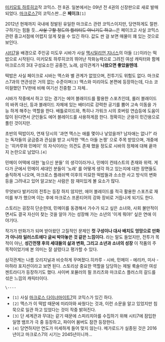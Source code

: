 [미키모토 하루히코](%EB%AF%B8%ED%82%A4%EB%AA%A8%ED%86%A0%20%ED%95%98%EB%A3%A8%ED%9E%88%EC%BD%94.md)작 코믹스. 전 8권. 일본에서는 09년 전 4권의 신장판으로 새로 발매되었다.
[마크로스7](%EB%A7%88%ED%81%AC%EB%A1%9C%EC%8A%A47.md)의 코믹스판...은 **페이크**`[1]`

2012년 현재까지 국내에 정발된 유일한 마크로스 관련 코믹스이지만, 당연하게도 절판. 구하기는 힘들 듯...<del>사실 구할 정도의
퀄리티도 아니기도 하고...</del>은 페이크고 사실 코믹스 관련 중고서점에 어렵지 않게 찾을 수 있긴 하다. 값도 싼 걸 보면 매물이 꽤
있는 것으로 보인다.

[시티7](%EC%8B%9C%ED%8B%B07.md)을 배경으로 주인공 미도우 시바가 사실 [맥시밀리언 지너스](%EB%A7%A5%EC%8B%9C%EB%B0%80%EB%A6%AC%EC%96%B8%20%EC%A7%80%EB%84%88%EC%8A%A4.md)의 아들
`[2]`이라는 떡밥으로 시작된다. 미키모토 하루히코의 뛰어난 작화능력으로 그려진 여성 캐릭터와 함께 마크로스의 3대 구성요소인 공중전,
노래, 삼각관계가 **나왔으면 좋았을텐데**.

떡밥은 사실 페이크로 시바는 맥스와 별 관계가 없었으며, 전투기도 위험도 없다. 마크로스7과의 연관성은 거의 없는 수준이며`[3]` 맥스와
미리아도 본편에 등장하는데, 다소 코미컬했던 TV판에 비해 여기선 진중함 그 자체..

시바가 작중에서 하고 있는 경기는 에어 블래이드를 활용한 스포츠인데, 롤러 블래이드의 바퀴 대신, 등과 블래이드 자체에 있는 배터리로 강력한
공기를 뿜어 고속 이동을 가능 하게 해주는 역할을 한다. 배틀로이드와, 특히나 가워크 시의 호버링 연습등에 도움이 많이 된다면서 군인들도
에어 블레이드를 사용하게끔 한다. 정확히는 군용이 민간용으로 풀린 것이지만.

초반의 떡밥이자, 연재 당시의 '과연 맥스는 애를 몇이나 낳았을까? 남자애는 없나?' 라는 독자들의 궁금증과 관심을 받고 시작한 '맥스 아들
논쟁' 으로 주목 받았으며, 개중에는 '히카루와 민메이' 의 자식이라는 의견도 존재 했을 정도로 시바의 정체에 대해 끝까지 논란으로
남았다.`[4]`

민메이 어택에 대한 '높으신 분들' 의 생각이라거나, 민메이 컨테스트의 존재와 위력. 게다가 군에서 민메이 세대인 분들이 '노래' 를 어떻게
생각 하고 있는지에 대한 장면들도 솔직하게 나오며, 마크로스 플래쉬백 이후의 미묘한 떡밥들과 소소한 사고 방식의 변화 등을 그려내고 있어
알고보는 사람은 참 재미있게 볼 요소가 많다.

무엇보다 발키리의 전투는 등장 하지 않지만, 에어 블레이드를 적극 활용한 스포츠로 재미를 부가 했으며 이는 후에 마크로스 프론티어의 강화
장비로 거듭나게 되기도 한다.

스토리는 굉장히 단순한데, 민메이를 동경해서 가수가 되고 싶은 소녀와, 사회 불만적이면서도 결국 자신이 찾는 것을 알아 가는 성장해 가는
소년의 '이게 뭐야!' 싶은 연애 이야기다.

작가가 만화가가 되며 받아왔던 고질적인 문제인 **컷 구성이나 대사 배치도 엉망으로 만화가 아니라 일러스트에다 글씨 박아놓은 것 같은
느낌이다.** 라는 말도 들었지만, 전투가 목적이 아닌, **성간전쟁 후의 세대들의 삶과 변화, 그리고 소년과 소녀의 성장** 이 작품의 주
목적이었기에 본 의미는 잘 살렸다고 평가할 수 있다.

삼각관계는 나름 오리지널과 비슷하게 꾸며졌다.히카루 - 시바, 민메이 - 에리카, 미사 - 마하라 포지션이라고 보면 된다. 스토리상 중요한
역할을 담당하는 제빌 룩솔이란 여성 젠트라디가 등장하기도 했다. 사이버 포뮬러의 필 프리츠와 마크로스 플러스의 갈드를 섞은 느낌의
캐릭터이다.

`\----`

  * `[1]` 사실 [마크로스 다이너마이트7](%EB%A7%88%ED%81%AC%EB%A1%9C%EC%8A%A4%20%EB%8B%A4%EC%9D%B4%EB%84%88%EB%A7%88%EC%9D%B4%ED%8A%B87.md)의 코믹스가 있긴 하다.
  * `[2]` 맥스가 이 떡밥 때문에 미리아와 싸웠다는 것과, 이런 소문을 알고 있었지만 침묵으로 일관 하고 있었다는 것이 작중 밝혀진다.
  * `[3]` 단 세계관과 무대는 같기 때문에 스피리치아를 수집하기 위해 시티7에 잠입한 일명 뱀프가 극 중 등장하고, 파이어 봄버도 잠깐 등장한다.
  * `[4]` 당연하지만 연도가 미세하게 들어 맞지 않는다. 메가로드가 실종된 것은 2016년이고 마크로스7의 시기는 2045년이니까...

